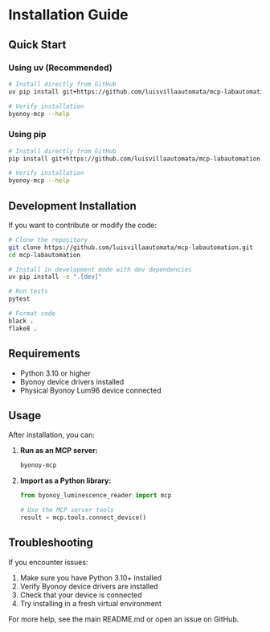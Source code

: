 # Installation Guide

## Quick Start

### Using uv (Recommended)

```bash
# Install directly from GitHub
uv pip install git+https://github.com/luisvillaautomata/mcp-labautomation.git

# Verify installation
byonoy-mcp --help
```

### Using pip

```bash
# Install directly from GitHub
pip install git+https://github.com/luisvillaautomata/mcp-labautomation.git

# Verify installation
byonoy-mcp --help
```

## Development Installation

If you want to contribute or modify the code:

```bash
# Clone the repository
git clone https://github.com/luisvillaautomata/mcp-labautomation.git
cd mcp-labautomation

# Install in development mode with dev dependencies
uv pip install -e ".[dev]"

# Run tests
pytest

# Format code
black .
flake8 .
```

## Requirements

- Python 3.10 or higher
- Byonoy device drivers installed
- Physical Byonoy Lum96 device connected

## Usage

After installation, you can:

1. **Run as an MCP server:**
   ```bash
   byonoy-mcp
   ```

2. **Import as a Python library:**
   ```python
   from byonoy_luminescence_reader import mcp
   
   # Use the MCP server tools
   result = mcp.tools.connect_device()
   ```

## Troubleshooting

If you encounter issues:

1. Make sure you have Python 3.10+ installed
2. Verify Byonoy device drivers are installed
3. Check that your device is connected
4. Try installing in a fresh virtual environment

For more help, see the main README.md or open an issue on GitHub. 